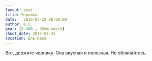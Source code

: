```yaml
---
layout: post
title: Черника
date:   2016-03-22 00:00:00
author: К.С.
gear: [E-300 , 35mm macro]
shoot_date: 2014-07-31
location: Ёль-база
---
```


Вот, держите чернику. Она вкусная и полезная. Не обляпайтесь.
